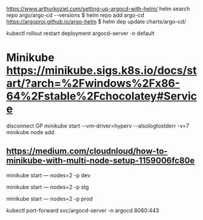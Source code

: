 https://www.arthurkoziel.com/setting-up-argocd-with-helm/
helm search repo argo/argo-cd --versions
$ helm repo add argo-cd https://argoproj.github.io/argo-helm
$ helm dep update charts/argo-cd/

kubectl rollout restart deployment argocd-server -n default

# Minikube https://minikube.sigs.k8s.io/docs/start/?arch=%2Fwindows%2Fx86-64%2Fstable%2Fchocolatey#Service
disconnect GP
minikube start --vm-driver=hyperv --alsologtostderr -v=7
minikube node add
## https://medium.com/cloudnloud/how-to-minikube-with-multi-node-setup-1159006fc80e
minikube start — nodes=2 -p dev

minikube start — nodes=2 -p stg

minikube start — nodes=2 -p prod

kubectl port-forward svc/argocd-server -n argocd 8080:443